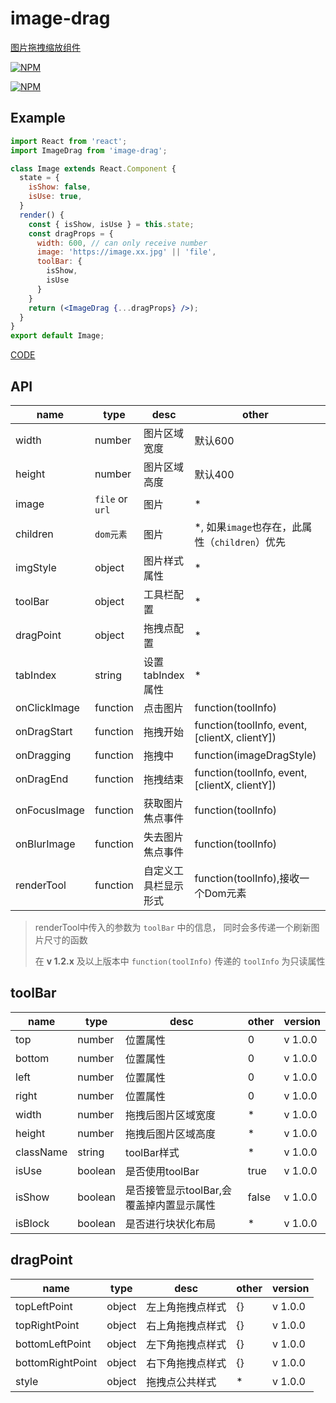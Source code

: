 # image-drag

[图片拖拽缩放组件](https://liuqing650.github.io/image-drag/preview/)

[![NPM](https://nodei.co/npm/image-drag.png)](https://nodei.co/npm/image-drag/)

[![NPM](https://nodei.co/npm-dl/image-drag.png?months=3)](https://nodei.co/npm/image-drag/)

## Example

```jsx
import React from 'react';
import ImageDrag from 'image-drag';

class Image extends React.Component {
  state = {
    isShow: false,
    isUse: true,
  }
  render() {
    const { isShow, isUse } = this.state;
    const dragProps = {
      width: 600, // can only receive number
      image: 'https://image.xx.jpg' || 'file',
      toolBar: {
        isShow,
        isUse
      }
    }
    return (<ImageDrag {...dragProps} />);
  }
}
export default Image;
```

[CODE](https://github.com/Liuqing650/image-drag/blob/master/example/example.js)

## API

|name|type|desc|other|version|
|-|-|-|-|-|
|width|number|图片区域宽度|默认600|v 1.0.0|
|height|number|图片区域高度|默认400|v 1.0.0|
|image|`file` or `url`|图片|*|v 1.0.0|
|children|`dom元素`|图片|*, 如果`image`也存在，此属性（`children`）优先|v 1.0.0|
|imgStyle|object|图片样式属性|*|v 1.0.0|
|toolBar|object|工具栏配置|*|v 1.0.0|
|dragPoint|object|拖拽点配置|*|v 1.0.0|
|tabIndex|string|设置 tabIndex 属性|*|**v 1.2.0**|
|onClickImage|function|点击图片|function(toolInfo)|v 1.0.0|
|onDragStart|function|拖拽开始|function(toolInfo, event, [clientX, clientY])|v 1.1.0|
|onDragging|function|拖拽中|function(imageDragStyle)|v 1.1.0|
|onDragEnd|function|拖拽结束|function(toolInfo, event, [clientX, clientY])|v 1.1.0|
|onFocusImage|function|获取图片焦点事件|function(toolInfo)|**v 1.2.1**|
|onBlurImage|function|失去图片焦点事件|function(toolInfo)|**v 1.2.1**|
|renderTool|function|自定义工具栏显示形式|function(toolInfo),接收一个Dom元素|v 1.0.0|

> renderTool中传入的参数为 `toolBar` 中的信息， 同时会多传递一个刷新图片尺寸的函数
>
> 在 **v 1.2.x** 及以上版本中 `function(toolInfo)` 传递的 `toolInfo` 为只读属性

## toolBar

|name|type|desc|other|version|
|-|-|-|-|-|
|top|number|位置属性|0|v 1.0.0|
|bottom|number|位置属性|0|v 1.0.0|
|left|number|位置属性|0|v 1.0.0|
|right|number|位置属性|0|v 1.0.0|
|width|number|拖拽后图片区域宽度|*|v 1.0.0|
|height|number|拖拽后图片区域高度|*|v 1.0.0|
|className|string|toolBar样式|*|v 1.0.0|
|isUse|boolean|是否使用toolBar|true|v 1.0.0|
|isShow|boolean|是否接管显示toolBar,会覆盖掉内置显示属性|false|v 1.0.0|
|isBlock|boolean|是否进行块状化布局|*|v 1.0.0|

## dragPoint

|name|type|desc|other|version|
|-|-|-|-|-|
|topLeftPoint|object|左上角拖拽点样式|{}|v 1.0.0|
|topRightPoint|object|右上角拖拽点样式|{}|v 1.0.0|
|bottomLeftPoint|object|左下角拖拽点样式|{}|v 1.0.0|
|bottomRightPoint|object|右下角拖拽点样式|{}|v 1.0.0|
|style|object|拖拽点公共样式|*|v 1.0.0|
